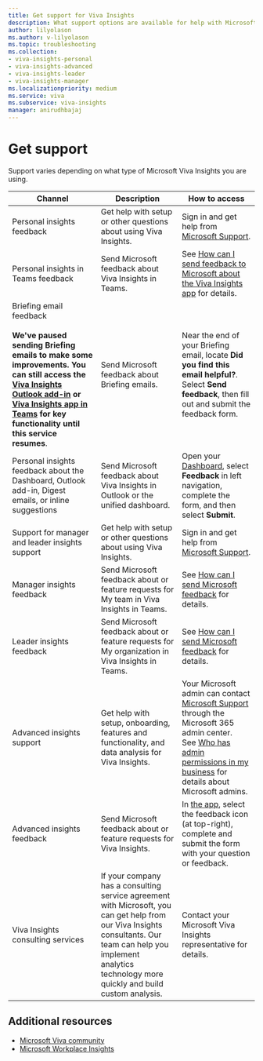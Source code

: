 ```yaml
---
title: Get support for Viva Insights
description: What support options are available for help with Microsoft Viva Insights 
author: lilyolason
ms.author: v-lilyolason
ms.topic: troubleshooting
ms.collection: 
- viva-insights-personal
- viva-insights-advanced
- viva-insights-leader
- viva-insights-manager
ms.localizationpriority: medium 
ms.service: viva 
ms.subservice: viva-insights 
manager: anirudhbajaj
---
```


# Get support

Support varies depending on what type of Microsoft Viva Insights you are using.

|Channel |Description |How to access |
|------- |----------- |--------------- |
|Personal insights feedback | Get help with setup or other questions about using Viva Insights. | Sign in and get help from [Microsoft Support](https://support.microsoft.com/). |
|Personal insights in Teams feedback |Send Microsoft feedback about Viva Insights in Teams. | See [How can I send feedback to Microsoft about the Viva Insights app](/viva/insights/personal/teams/viva-teams-app-faq#q4-how-can-i-send-feedback-to-microsoft-about-the-viva-insights-app) for details.|
|Briefing email feedback <br><br>**We've paused sending Briefing emails to make some improvements. You can still access the [Viva Insights Outlook add-in](personal/use/add-in.md) or [Viva Insights app in Teams](personal/teams/viva-teams-app.md) for key functionality until this service resumes**.|Send Microsoft feedback about Briefing emails. | Near the end of your Briefing email, locate **Did you find this email helpful?**. Select **Send feedback**, then fill out and submit the feedback form.|
|Personal insights feedback about the Dashboard, Outlook add-in, Digest emails, or inline suggestions |Send Microsoft feedback about Viva Insights in Outlook or the unified dashboard. | Open your [Dashboard](https://myanalytics.microsoft.com/), select **Feedback** in left navigation, complete the form, and then select **Submit**.|
|Support for manager and leader insights support |Get help with setup or other questions about using Viva Insights. | Sign in and get help from [Microsoft Support](https://support.microsoft.com/).|
|Manager insights feedback |Send Microsoft feedback about or feature requests for My team in Viva Insights in Teams. |See [How can I send Microsoft feedback](/viva/insights/org-team-insights/teamwork-habits-faq#q8-how-can-i-send-microsoft-feedback) for details. |
|Leader insights feedback |Send Microsoft feedback about or feature requests for My organization in Viva Insights in Teams. |See [How can I send Microsoft feedback](/viva/insights/org-team-insights/org-trends-faq#q5-how-can-i-send-microsoft-feedback) for details. |
|Advanced insights support |Get help with setup, onboarding, features and functionality, and data analysis for Viva Insights. |Your Microsoft admin can contact [Microsoft Support](/microsoft-365/admin/contact-support-for-business-products) through the Microsoft 365 admin center. <br> See [Who has admin permissions in my business](/microsoft-365/admin/admin-overview/admin-overview#who-has-admin-permissions-in-my-business) for details about Microsoft admins.</br> |
|Advanced insights feedback |Send Microsoft feedback about or feature requests for Viva Insights. |In [the app](https://analysis.insights.viva.office.com/), select the feedback icon (at top-right), complete and submit the form with your question or feedback.|
|Viva Insights consulting services |If your company has a consulting service agreement with Microsoft, you can get help from our Viva Insights consultants. Our team can help you implement analytics technology more quickly and build custom analysis. |Contact your Microsoft Viva Insights representative for details. |

## Additional resources

* [Microsoft Viva community](https://community.vivainsights.microsoft.com/)
* [Microsoft Workplace Insights](https://insights.office.com/)

